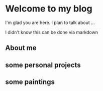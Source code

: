 # Welcome to my blog

I'm glad you are here. I plan to talk about ...

I didn't know this can be done via markdown

## About me


## some personal projects




## some paintings
